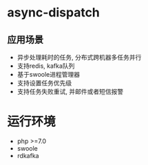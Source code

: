 # async-dispatch

## 应用场景
* 异步处理耗时的任务, 分布式跨机器多任务并行
* 支持redis, kafka队列
* 基于swoole进程管理器
* 支持设置任务优先级
* 支持任务失败重试, 并邮件或者短信报警


# 运行环境
* php >=7.0
* swoole
* rdkafka

